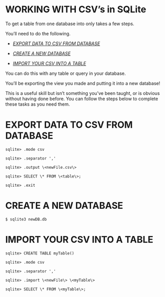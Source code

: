 WORKING WITH CSV’s in SQLite
============================

To get a table from one database into only takes a few steps.

You’ll need to do the following.

-   [*EXPORT DATA TO CSV FROM DATABASE*](#export-data-to-csv-from-database)

-   [*CREATE A NEW DATABASE*](#create-a-new-database)

-   [*IMPORT YOUR CSV INTO A TABLE*](#import-your-csv-into-a-table)

You can do this with any table or query in your database.

You’ll be exporting the view you made and putting it into a new
database!

This is a useful skill but isn’t something you’ve been taught, or is
obvious without having done before. You can follow the steps below to
complete these tasks as you need them.

EXPORT DATA TO CSV FROM DATABASE
================================
```
sqlite> .mode csv

sqlite> .separator ','

sqlite> .output \<newFile.csv\>

sqlite> SELECT \* FROM \<table\>;

sqlite> .exit
```

CREATE A NEW DATABASE
=====================
```
$ sqlite3 newDB.db
```
IMPORT YOUR CSV INTO A TABLE
============================
```
sqlite> CREATE TABLE myTable()

sqlite> .mode csv

sqlite> .separator ','

sqlite> .import \<newFile\> \<myTable\>

sqlite> SELECT \* FROM \<myTable\>;
```